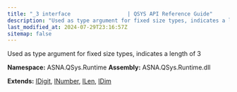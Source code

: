 ```yaml
---
title: "_3 interface                  | QSYS API Reference Guide"
description: "Used as type argument for fixed size types, indicates a length of 3  "
last_modified_at: 2024-07-29T23:16:57Z
sitemap: false
---
```


Used as type argument for fixed size types, indicates a length of 3 

**Namespace:** ASNA.QSys.Runtime
**Assembly:** ASNA.QSys.Runtime.dll

**Extends:** [IDigit](/reference/runtime/qsys-runtime/i-digit.html), [INumber](/reference/runtime/qsys-runtime/i-number.html), [ILen](/reference/runtime/qsys-runtime/i-len.html), [IDim](/reference/runtime/qsys-runtime/i-dim.html)
<br>
<br>
